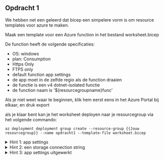 ## Opdracht 1

We hebben net een geleerd dat bicep een simpelere vorm is om resource templates voor azure te maken.


Maak een template voor een Azure function in het bestand worksheet.bicep

De function heeft de volgende specificaties:
- OS: windows
- plan: Consumption
- Https Only
- FTPS only
- default function app settings
- de app moet in de zelfde regio als de function draaien
- de functie is een v4 dotnet-isolated functie
- de function naam is '${resourcegroupname}func'

Als je niet weet waar te beginnen, klik hem eerst eens in het Azure Portal bij elkaar, en druk export

als je klaar bent kan je het worksheet deployen naar je resourcegroup via het volgende commando:
```azurecli
az deployment deployment group create --resource-group {{Jouw resourcegroup}} --name opdracht1 --template-file worksheet.bicep   
```

<details><summary>Hint 1: app settings</summary>
<p>
Voor een Azure function zijn de volgende app settings nodig

|setting|omschrijving|
|------------------------------------------|------------------------------------------------------------------------|
| AzureWebJobsStorage                      | connection string naar azure storage account                           |
| WEBSITE_CONTENTAZUREFILECONNECTIONSTRING | weer de zelfde connectionstring naar hetzelfde account                 |
| WEBSITE_CONTENTSHARE                     | Content share waar de bestanden van de azure function worden gedeployt |
| FUNCTIONS_EXTENSION_VERSION              | Versie van de azure function runtime                                   |
| FUNCTIONS_WORKER_RUNTIME                 | Function app type                                                      |
</p>
</details>

<details><summary>Hint 2: een storage connection string</summary>

```text
DefaultEndpointsProtocol=https;AccountName=stor;EndpointSuffix=core.windows.net;AccountKey=thisisnotarealkey
```
</details>

<details><summary>Hint 3: app settings uitgewerkt</summary>

```bicep
  {
    name: 'AzureWebJobsStorage'
    value: 'DefaultEndpointsProtocol=https;AccountName=${functionStorageAccount.name};EndpointSuffix=${environment().suffixes.storage};AccountKey=${listKeys(functionStorageAccount.id, functionStorageAccount.apiVersion).keys[0].value}'
  }
  {
    name: 'WEBSITE_CONTENTAZUREFILECONNECTIONSTRING'
    value: 'DefaultEndpointsProtocol=https;AccountName=${functionStorageAccount.name};EndpointSuffix=${environment().suffixes.storage};AccountKey=${listKeys(functionStorageAccount.id, functionStorageAccount.apiVersion).keys[0].value}'
  }
  {
    name: 'WEBSITE_CONTENTSHARE'
    value: 'files'
  }
  {
    name: 'FUNCTIONS_EXTENSION_VERSION'
    value: '~4'
  }
  {
    name: 'FUNCTIONS_WORKER_RUNTIME'
    value: 'dotnet-isolated'
  }
```
</details>